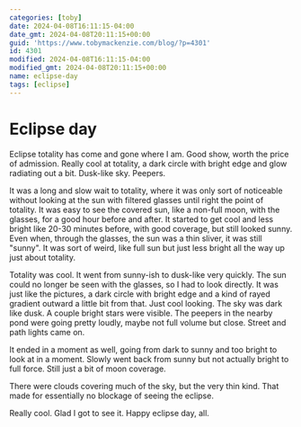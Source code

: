 ```yaml
---
categories: [toby]
date: 2024-04-08T16:11:15-04:00
date_gmt: 2024-04-08T20:11:15+00:00
guid: 'https://www.tobymackenzie.com/blog/?p=4301'
id: 4301
modified: 2024-04-08T16:11:15-04:00
modified_gmt: 2024-04-08T20:11:15+00:00
name: eclipse-day
tags: [eclipse]
---
```


Eclipse day
===========

Eclipse totality has come and gone where I am.  Good show, worth the price of admission.  Really cool at totality, a dark circle with bright edge and glow radiating out a bit.  Dusk-like sky.  Peepers.

<!--more-->

It was a long and slow wait to totality, where it was only sort of noticeable without looking at the sun with filtered glasses until right the point of totality.  It was easy to see the covered sun, like a non-full moon, with the glasses, for a good hour before and after.  It started to get cool and less bright like 20-30 minutes before, with good coverage, but still looked sunny.  Even when, through the glasses, the sun was a thin sliver, it was still "sunny".  It was sort of weird, like full sun but just less bright all the way up just about totality.

Totality was cool.  It went from sunny-ish to dusk-like very quickly.  The sun could no longer be seen with the glasses, so I had to look directly.  It was just like the pictures, a dark circle with bright edge and a kind of rayed gradient outward a little bit from that.  Just cool looking.  The sky was dark like dusk.  A couple bright stars were visible.  The peepers in the nearby pond were going pretty loudly, maybe not full volume but close.  Street and path lights came on.

It ended in a moment as well, going from dark to sunny and too bright to look at in a moment.  Slowly went back from sunny but not actually bright to full force.  Still just a bit of moon coverage.

There were clouds covering much of the sky, but the very thin kind.  That made for essentially no blockage of seeing the eclipse.

Really cool.  Glad I got to see it.  Happy eclipse day, all.
